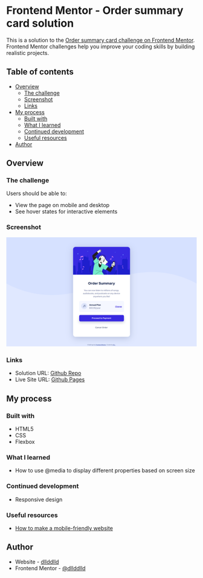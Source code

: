 # Frontend Mentor - Order summary card solution

This is a solution to the [Order summary card challenge on Frontend Mentor](https://www.frontendmentor.io/challenges/order-summary-component-QlPmajDUj). Frontend Mentor challenges help you improve your coding skills by building realistic projects. 

## Table of contents

- [Overview](#overview)
  - [The challenge](#the-challenge)
  - [Screenshot](#screenshot)
  - [Links](#links)
- [My process](#my-process)
  - [Built with](#built-with)
  - [What I learned](#what-i-learned)
  - [Continued development](#continued-development)
  - [Useful resources](#useful-resources)
- [Author](#author)


## Overview

### The challenge

Users should be able to:

- View the page on mobile and desktop
- See hover states for interactive elements

### Screenshot

![](./design/result-desktop.png)

### Links

- Solution URL: [Github Repo](https://github.com/dllddlld/fm-order-summary)
- Live Site URL: [Github Pages](https://dllddlld.github.io/fm-order-summary/)

## My process

### Built with

- HTML5
- CSS
- Flexbox

### What I learned

- How to use @media to display different properties based on screen size

### Continued development

- Responsive design

### Useful resources

- [How to make a mobile-friendly website](https://www.thesitewizard.com/css/mobile-friendly-responsive-design.shtml)

## Author

- Website - [dllddlld](https://github.com/dllddlld/)
- Frontend Mentor - [@dllddlld](https://www.frontendmentor.io/profile/dllddlld)
